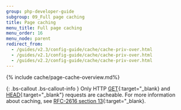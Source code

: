 ```yaml
---
group: php-developer-guide
subgroup: 09_Full page caching
title: Page caching
menu_title: Full page caching
menu_order: 16
menu_node: parent
redirect_from:
  - /guides/v2.3/config-guide/cache/cache-priv-over.html
  - /guides/v2.1/config-guide/cache/cache-priv-over.html
  - /guides/v2.2/config-guide/cache/cache-priv-over.html
---
```


{% include cache/page-cache-overview.md%}

{: .bs-callout .bs-callout-info }
Only HTTP [GET](https://www.w3.org/Protocols/rfc2616/rfc2616-sec9.html#sec9.3){:target="_blank} and [HEAD](https://www.w3.org/Protocols/rfc2616/rfc2616-sec9.html#sec9.4){:target="_blank"} requests are cacheable. For more information about caching, see [RFC-2616 section 13](https://www.w3.org/Protocols/rfc2616/rfc2616-sec13.html){:target="_blank}.
